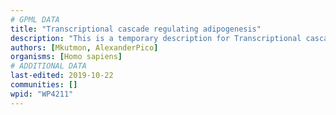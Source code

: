 ```yaml
---
# GPML DATA
title: "Transcriptional cascade regulating adipogenesis"
description: "This is a temporary description for Transcriptional cascade regulating adipogenesis"
authors: [Mkutmon, AlexanderPico]
organisms: [Homo sapiens]
# ADDITIONAL DATA
last-edited: 2019-10-22
communities: []
wpid: "WP4211"
---
```

